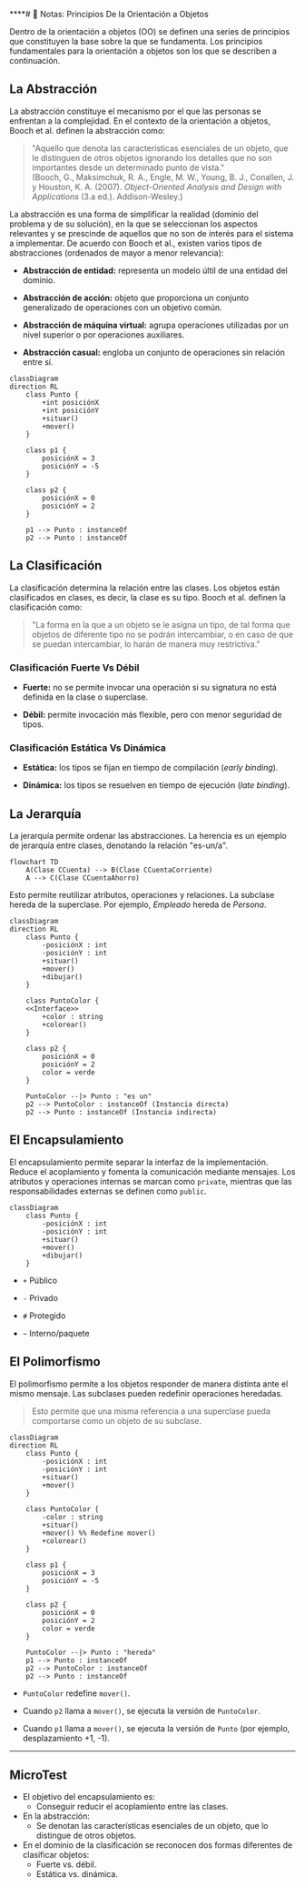 ****# 📘 Notas: Principios De la Orientación a Objetos

Dentro de la orientación a objetos (OO) se definen una series de principios que constituyen la base sobre la que se fundamenta. Los principios fundamentales para la orientación a objetos son los que se describen a continuación.

## La Abstracción

La abstracción constituye el mecanismo por el que las personas se enfrentan a la complejidad. En el contexto de la orientación a objetos, Booch et al. definen la abstracción como:

> "Aquello que denota las características esenciales de un objeto, que le distinguen de otros objetos ignorando los detalles que no son importantes desde un determinado punto de vista."  
> (Booch, G., Maksimchuk, R. A., Engle, M. W., Young, B. J., Conallen, J. y Houston, K. A. (2007). _Object-Oriented Analysis and Design with Applications_ (3.a ed.). Addison-Wesley.)

La abstracción es una forma de simplificar la realidad (dominio del problema y de su solución), en la que se seleccionan los aspectos relevantes y se prescinde de aquellos que no son de interés para el sistema a implementar. De acuerdo con Booch et al., existen varios tipos de abstracciones (ordenados de mayor a menor relevancia):

- **Abstracción de entidad:** representa un modelo últil de una entidad del dominio.
    
- **Abstracción de acción:** objeto que proporciona un conjunto generalizado de operaciones con un objetivo común.
    
- **Abstracción de máquina virtual:** agrupa operaciones utilizadas por un nivel superior o por operaciones auxiliares.
    
- **Abstracción casual:** engloba un conjunto de operaciones sin relación entre sí.

```mermaid
classDiagram
direction RL
    class Punto {
        +int posiciónX
        +int posiciónY
        +situar()
        +mover()
    }

    class p1 {
        posiciónX = 3
        posiciónY = -5
    }

    class p2 {
        posiciónX = 0
        posiciónY = 2
    }

    p1 --> Punto : instanceOf
    p2 --> Punto : instanceOf
```

## La Clasificación

La clasificación determina la relación entre las clases. Los objetos están clasificados en clases, es decir, la clase es su tipo. Booch et al. definen la clasificación como:

> "La forma en la que a un objeto se le asigna un tipo, de tal forma que objetos de diferente tipo no se podrán intercambiar, o en caso de que se puedan intercambiar, lo harán de manera muy restrictiva."

### Clasificación Fuerte Vs Débil

- **Fuerte:** no se permite invocar una operación si su signatura no está definida en la clase o superclase.
    
- **Débil:** permite invocación más flexible, pero con menor seguridad de tipos.

### Clasificación Estática Vs Dinámica

- **Estática:** los tipos se fijan en tiempo de compilación (_early binding_).
    
- **Dinámica:** los tipos se resuelven en tiempo de ejecución (_late binding_).

## La Jerarquía

La jerarquía permite ordenar las abstracciones. La herencia es un ejemplo de jerarquía entre clases, denotando la relación "es-un/a".

```mermaid
flowchart TD
    A(Clase CCuenta) --> B(Clase CCuentaCorriente)
    A --> C(Clase CCuentaAhorro)
```

Esto permite reutilizar atributos, operaciones y relaciones. La subclase hereda de la superclase. Por ejemplo, _Empleado_ hereda de _Persona_.

```mermaid
classDiagram
direction RL
    class Punto {
        -posiciónX : int
        -posiciónY : int
        +situar()
        +mover()
        +dibujar()
    }

    class PuntoColor {
    <<Interface>> 
        +color : string
        +colorear()
    }

    class p2 {
        posiciónX = 0
        posiciónY = 2
        color = verde
    }

    PuntoColor --|> Punto : "es un"
    p2 --> PuntoColor : instanceOf (Instancia directa)
    p2 --> Punto : instanceOf (Instancia indirecta)
```

## El Encapsulamiento

El encapsulamiento permite separar la interfaz de la implementación. Reduce el acoplamiento y fomenta la comunicación mediante mensajes. Los atributos y operaciones internas se marcan como `private`, mientras que las responsabilidades externas se definen como `public`.

```mermaid
classDiagram
    class Punto {
        -posiciónX : int
        -posiciónY : int
        +situar()
        +mover()
        +dibujar()
    }
```

- `+` Público
    
- `-` Privado
    
- `#` Protegido
    
- `~` Interno/paquete

## El Polimorfismo

El polimorfismo permite a los objetos responder de manera distinta ante el mismo mensaje. Las subclases pueden redefinir operaciones heredadas.

> Esto permite que una misma referencia a una superclase pueda comportarse como un objeto de su subclase.

```mermaid
classDiagram	
direction RL
    class Punto {
        -posiciónX : int
        -posiciónY : int
        +situar()
        +mover()
    }

    class PuntoColor {
        -color : string
        +situar()
        +mover() %% Redefine mover()
        +colorear()
    }

    class p1 {
        posiciónX = 3
        posiciónY = -5
    }

    class p2 {
        posiciónX = 0
        posiciónY = 2
        color = verde
    }

    PuntoColor --|> Punto : "hereda"
    p1 --> Punto : instanceOf
    p2 --> PuntoColor : instanceOf
    p2 --> Punto : instanceOf
```

- `PuntoColor` redefine `mover()`.
    
- Cuando `p2` llama a `mover()`, se ejecuta la versión de `PuntoColor`.
    
- Cuando `p1` llama a `mover()`, se ejecuta la versión de `Punto` (por ejemplo, desplazamiento +1, -1).

---

## MicroTest

- El objetivo del encapsulamiento es:
	- Conseguir reducir el acoplamiento entre las clases.
- En la abstracción:
	- Se denotan las características esenciales de un objeto, que lo distingue de otros objetos.
- En el dominio de la clasificación se reconocen dos formas diferentes de clasificar objetos:
	- Fuerte vs. débil.
	- Estática vs. dinámica.